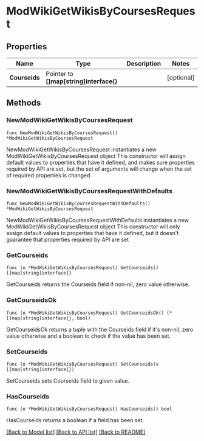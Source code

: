 # ModWikiGetWikisByCoursesRequest

## Properties

Name | Type | Description | Notes
------------ | ------------- | ------------- | -------------
**Courseids** | Pointer to **[]map[string]interface{}** |  | [optional] 

## Methods

### NewModWikiGetWikisByCoursesRequest

`func NewModWikiGetWikisByCoursesRequest() *ModWikiGetWikisByCoursesRequest`

NewModWikiGetWikisByCoursesRequest instantiates a new ModWikiGetWikisByCoursesRequest object
This constructor will assign default values to properties that have it defined,
and makes sure properties required by API are set, but the set of arguments
will change when the set of required properties is changed

### NewModWikiGetWikisByCoursesRequestWithDefaults

`func NewModWikiGetWikisByCoursesRequestWithDefaults() *ModWikiGetWikisByCoursesRequest`

NewModWikiGetWikisByCoursesRequestWithDefaults instantiates a new ModWikiGetWikisByCoursesRequest object
This constructor will only assign default values to properties that have it defined,
but it doesn't guarantee that properties required by API are set

### GetCourseids

`func (o *ModWikiGetWikisByCoursesRequest) GetCourseids() []map[string]interface{}`

GetCourseids returns the Courseids field if non-nil, zero value otherwise.

### GetCourseidsOk

`func (o *ModWikiGetWikisByCoursesRequest) GetCourseidsOk() (*[]map[string]interface{}, bool)`

GetCourseidsOk returns a tuple with the Courseids field if it's non-nil, zero value otherwise
and a boolean to check if the value has been set.

### SetCourseids

`func (o *ModWikiGetWikisByCoursesRequest) SetCourseids(v []map[string]interface{})`

SetCourseids sets Courseids field to given value.

### HasCourseids

`func (o *ModWikiGetWikisByCoursesRequest) HasCourseids() bool`

HasCourseids returns a boolean if a field has been set.


[[Back to Model list]](../README.md#documentation-for-models) [[Back to API list]](../README.md#documentation-for-api-endpoints) [[Back to README]](../README.md)


